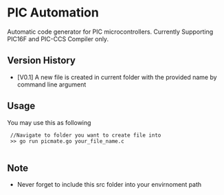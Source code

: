 # PIC Automation
Automatic code generator for PIC microcontrollers. Currently Supporting PIC16F and PIC-CCS Compiler only. 


## Version History
- [V0.1] A new file is created in current folder with the provided name by command line argument


## Usage 

You may use this as following 
```
 //Navigate to folder you want to create file into
 >> go run picmate.go your_file_name.c 
 
 ```

## Note 
 -  Never forget to include this src folder into your envirnoment path 